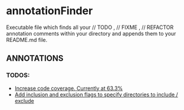 # annotationFinder
Executable file which finds all your // TODO , // FIXME , // REFACTOR annotation comments within your directory and appends them to your README.md file.

## ANNOTATIONS
### TODOS:
* [Increase code coverage. Currently at 63.3%](./sample/repoAnnotations)
* [Add inclusion and exclusion flags to specify directories to include / exclude](./sample/repoAnnotations)

